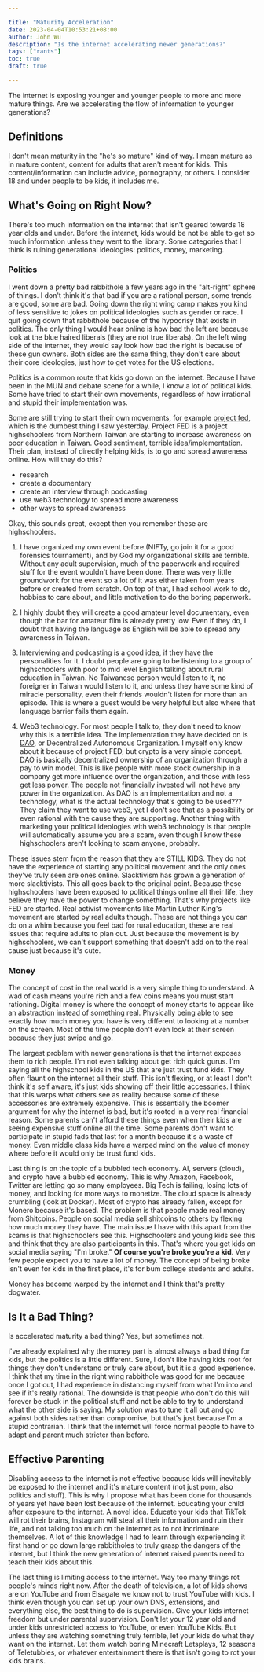 ```yaml
---

title: "Maturity Acceleration"
date: 2023-04-04T10:53:21+08:00
author: John Wu
description: "Is the internet accelerating newer generations?"
tags: ["rants"]
toc: true
draft: true

---
```


The internet is exposing younger and younger people to more and more mature things.
Are we accelerating the flow of information to younger generations?

## Definitions
I don't mean maturity in the "he's so mature" kind of way.
I mean mature as in mature content, content for adults that aren't meant for kids.
This content/information can include advice, pornography, or others.
I consider 18 and under people to be kids, it includes me.

## What's Going on Right Now?
There's too much information on the internet that isn't geared towards 18 year olds and under.
Before the internet, kids would be not be able to get so much information unless they went to the library.
Some categories that I think is ruining generational ideologies: politics, money, marketing.

### Politics
I went down a pretty bad rabbithole a few years ago in the "alt-right" sphere of things.
I don't think it's that bad if you are a rational person, some trends are good, some are bad.
Going down the right wing camp makes you kind of less sensitive to jokes on political ideologies such as gender or race.
I quit going down that rabbithole because of the hypocrisy that exists in politics.
The only thing I would hear online is how bad the left are because look at the blue haired liberals (they are not true liberals).
On the left wing side of the internet, they would say look how bad the right is because of these gun owners.
Both sides are the same thing, they don't care about their core ideologies, just how to get votes for the US elections.

Politics is a common route that kids go down on the internet.
Because I have been in the MUN and debate scene for a while, I know a lot of political kids.
Some have tried to start their own movements, regardless of how irrational and stupid their implementation was.

Some are still trying to start their own movements, for example [project fed](https://www.instagram.com/project_fed/), which is the dumbest thing I saw yesterday.
Project FED is a project highschoolers from Northern Taiwan are starting to increase awareness on poor education in Taiwan.
Good sentiment, terrible idea/implementation.
Their plan, instead of directly helping kids, is to go and spread awareness online.
How will they do this?
- research
- create a documentary
- create an interview through podcasting
- use web3 technology to spread more awareness
- other ways to spread awareness

Okay, this sounds great, except then you remember these are highschoolers.
1. I have organized my own event before (NIFTy, go join it for a good forensics tournament), and by God my organizational skills are terrible.
Without any adult supervision, much of the paperwork and required stuff for the event wouldn't have been done.
There was very little groundwork for the event so a lot of it was either taken from years before or created from scratch.
On top of that, I had school work to do, hobbies to care about, and little motivation to do the boring paperwork.

2. I highly doubt they will create a good amateur level documentary, even though the bar for amateur film is already pretty low.
Even if they do, I doubt that having the language as English will be able to spread any awareness in Taiwan.

3. Interviewing and podcasting is a good idea, if they have the personalities for it.
I doubt people are going to be listening to a group of highschoolers with poor to mid level English talking about rural education in Taiwan.
No Taiwanese person would listen to it, no foreigner in Taiwan would listen to it, and unless they have some kind of miracle personality, even their friends wouldn't listen for more than an episode.
This is where a guest would be very helpful but also where that language barrier fails them again.

4. Web3 technology. For most people I talk to, they don't need to know why this is a terrible idea.
The implementation they have decided on is [DAO](https://www.investopedia.com/tech/what-dao/), or Decentralized Autonomous Organization.
I myself only know about it because of project FED, but crypto is a very simple concept.
DAO is basically decentralized ownership of an organization through a pay to win model.
This is like people with more stock ownership in a company get more influence over the organization, and those with less get less power.
The people not financially invested will not have any power in the organization.
As DAO is an implementation and not a technology, what is the actual technology that's going to be used???
They claim they want to use web3, yet I don't see that as a possibility or even rational with the cause they are supporting.
Another thing with marketing your political ideologies with web3 technology is that people will automatically assume you are a scam, even though I know these highschoolers aren't looking to scam anyone, probably.

These issues stem from the reason that they are STILL KIDS.
They do not have the experience of starting any political movement and the only ones they've truly seen are ones online.
Slacktivism has grown a generation of more slacktivists.
This all goes back to the original point.
Because these highschoolers have been exposed to political things online all their life, they believe they have the power to change something.
That's why projects like FED are started.
Real activist movements like Martin Luther King's movement are started by real adults though.
These are not things you can do on a whim because you feel bad for rural education, these are real issues that require adults to plan out.
Just because the movement is by highschoolers, we can't support something that doesn't add on to the real cause just because it's cute.

### Money
The concept of cost in the real world is a very simple thing to understand.
A wad of cash means you're rich and a few coins means you must start rationing.
Digital money is where the concept of money starts to appear like an abstraction instead of something real.
Physically being able to see exactly how much money you have is very different to looking at a number on the screen.
Most of the time people don't even look at their screen because they just swipe and go.

The largest problem with newer generations is that the internet exposes them to rich people.
I'm not even talking about get rich quick gurus.
I'm saying all the highschool kids in the US that are just trust fund kids.
They often flaunt on the internet all their stuff.
This isn't flexing, or at least I don't think it's self aware, it's just kids showing off their little accessories.
I think that this warps what others see as reality because some of these accessories are extremely expensive.
This is essentially the boomer argument for why the internet is bad, but it's rooted in a very real financial reason.
Some parents can't afford these things even when their kids are seeing expensive stuff online all the time.
Some parents don't want to participate in stupid fads that last for a month because it's a waste of money.
Even middle class kids have a warped mind on the value of money where before it would only be trust fund kids.

Last thing is on the topic of a bubbled tech economy.
AI, servers (cloud), and crypto have a bubbled economy.
This is why Amazon, Facebook, Twitter are letting go so many employees.
Big Tech is failing, losing lots of money, and looking for more ways to monetize.
The cloud space is already crumbling (look at Docker).
Most of crypto has already fallen, except for Monero because it's based.
The problem is that people made real money from Shitcoins.
People on social media sell shitcoins to others by flexing how much money they have.
The main issue I have with this apart from the scams is that highschoolers see this.
Highschoolers and young kids see this and think that they are also participants in this.
That's where you get kids on social media saying "I'm broke."
**Of course you're broke you're a kid**.
Very few people expect you to have a lot of money.
The concept of being broke isn't even for kids in the first place, it's for bum college students and adults.

Money has become warped by the internet and I think that's pretty dogwater.

## Is It a Bad Thing?
Is accelerated maturity a bad thing?
Yes, but sometimes not.

I've already explained why the money part is almost always a bad thing for kids, but the politics is a little different.
Sure, I don't like having kids root for things they don't understand or truly care about, but it is a good experience.
I think that my time in the right wing rabbithole was good for me because once I got out, I had experience in distancing myself from what I'm into and see if it's really rational.
The downside is that people who don't do this will forever be stuck in the political stuff and not be able to try to understand what the other side is saying.
My solution was to tune it all out and go against both sides rather than compromise, but that's just because I'm a stupid contrarian.
I think that the internet will force normal people to have to adapt and parent much stricter than before.

## Effective Parenting
Disabling access to the internet is not effective because kids will inevitably be exposed to the internet and it's mature content (not just porn, also politics and stuff).
This is why I propose what has been done for thousands of years yet have been lost because of the internet.
Educating your child after exposure to the internet.
A novel idea.
Educate your kids that TikTok will rot their brains, Instagram will steal all their information and ruin their life, and not talking too much on the internet as to not incriminate themselves.
A lot of this knowledge I had to learn through experiencing it first hand or go down large rabbitholes to truly grasp the dangers of the internet, but I think the new generation of internet raised parents need to teach their kids about this.

The last thing is limiting access to the internet.
Way too many things rot people's minds right now.
After the death of television, a lot of kids shows are on YouTube and from Elsagate we know not to trust YouTube with kids.
I think even though you can set up your own DNS, extensions, and everything else, the best thing to do is supervision.
Give your kids internet freedom but under parental supervision.
Don't let your 12 year old and under kids unrestricted access to YouTube, or even YouTube Kids.
But unless they are watching something truly terrible, let your kids do what they want on the internet.
Let them watch boring Minecraft Letsplays, 12 seasons of Teletubbies, or whatever entertainment there is that isn't going to rot your kids brains.
